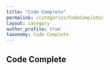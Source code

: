 ```yaml
---
title: "Code Complete"
permalink: /categories/CodeComplete/
layout: category
author_profile: true
taxonomy: Code Complete
---
```


## Code Complete